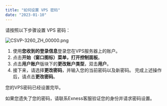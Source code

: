 ```yaml
---
title: "如何设置 VPS 密码"
date: "2023-01-10"
---
```


请按照以下步骤设置 VPS 密码：

![CSVP-3260_ZH_00000.png](https://haokan.baidu.com/v?vid=4060657159805618088)

1. 使用**您收到的登录信息**登录您在VPS服务器上的账户。
2. 点击**开始（窗口图标）**菜单，打开**控制面板**。
3. 点击**用户账户**版块下的**更改账户类型**，双击**用户**。
4. 接下来，请选择**更改密码**，并输入您的当前密码以及新密码。 完成上述操作后，请点击**更改密码**。

您的VPS密码已经设置完毕。

如果您遗失了您的密码，请联系Exness客服验证您的身份并请求密码设置。
